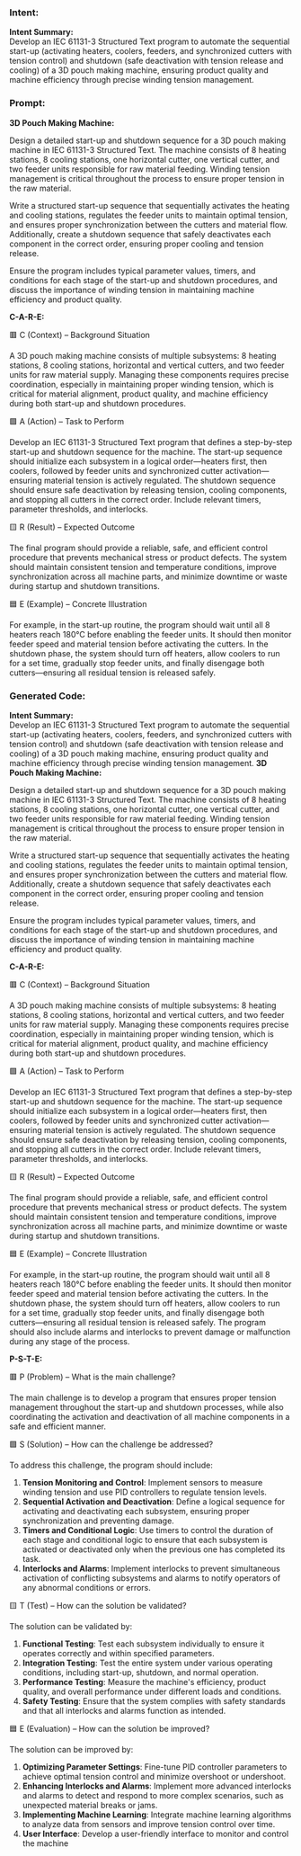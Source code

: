 ### Intent:
**Intent Summary:**  
Develop an IEC 61131-3 Structured Text program to automate the sequential start-up (activating heaters, coolers, feeders, and synchronized cutters with tension control) and shutdown (safe deactivation with tension release and cooling) of a 3D pouch making machine, ensuring product quality and machine efficiency through precise winding tension management.

### Prompt:
**3D Pouch Making Machine:**

Design a detailed start-up and shutdown sequence for a 3D pouch making machine in IEC 61131-3 Structured Text. The machine consists of 8 heating stations, 8 cooling stations, one horizontal cutter, one vertical cutter, and two feeder units responsible for raw material feeding. Winding tension management is critical throughout the process to ensure proper tension in the raw material.

Write a structured start-up sequence that sequentially activates the heating and cooling stations, regulates the feeder units to maintain optimal tension, and ensures proper synchronization between the cutters and material flow. Additionally, create a shutdown sequence that safely deactivates each component in the correct order, ensuring proper cooling and tension release.

Ensure the program includes typical parameter values, timers, and conditions for each stage of the start-up and shutdown procedures, and discuss the importance of winding tension in maintaining machine efficiency and product quality.

**C-A-R-E:**

🟥 C (Context) – Background Situation

A 3D pouch making machine consists of multiple subsystems: 8 heating stations, 8 cooling stations, horizontal and vertical cutters, and two feeder units for raw material supply. Managing these components requires precise coordination, especially in maintaining proper winding tension, which is critical for material alignment, product quality, and machine efficiency during both start-up and shutdown procedures.

🟩 A (Action) – Task to Perform

Develop an IEC 61131-3 Structured Text program that defines a step-by-step start-up and shutdown sequence for the machine. The start-up sequence should initialize each subsystem in a logical order—heaters first, then coolers, followed by feeder units and synchronized cutter activation—ensuring material tension is actively regulated. The shutdown sequence should ensure safe deactivation by releasing tension, cooling components, and stopping all cutters in the correct order. Include relevant timers, parameter thresholds, and interlocks.

🟨 R (Result) – Expected Outcome

The final program should provide a reliable, safe, and efficient control procedure that prevents mechanical stress or product defects. The system should maintain consistent tension and temperature conditions, improve synchronization across all machine parts, and minimize downtime or waste during startup and shutdown transitions.

🟦 E (Example) – Concrete Illustration

For example, in the start-up routine, the program should wait until all 8 heaters reach 180°C before enabling the feeder units. It should then monitor feeder speed and material tension before activating the cutters. In the shutdown phase, the system should turn off heaters, allow coolers to run for a set time, gradually stop feeder units, and finally disengage both cutters—ensuring all residual tension is released safely.

### Generated Code:
**Intent Summary:**  
Develop an IEC 61131-3 Structured Text program to automate the sequential start-up (activating heaters, coolers, feeders, and synchronized cutters with tension control) and shutdown (safe deactivation with tension release and cooling) of a 3D pouch making machine, ensuring product quality and machine efficiency through precise winding tension management.
**3D Pouch Making Machine:**

Design a detailed start-up and shutdown sequence for a 3D pouch making machine in IEC 61131-3 Structured Text. The machine consists of 8 heating stations, 8 cooling stations, one horizontal cutter, one vertical cutter, and two feeder units responsible for raw material feeding. Winding tension management is critical throughout the process to ensure proper tension in the raw material.

Write a structured start-up sequence that sequentially activates the heating and cooling stations, regulates the feeder units to maintain optimal tension, and ensures proper synchronization between the cutters and material flow. Additionally, create a shutdown sequence that safely deactivates each component in the correct order, ensuring proper cooling and tension release.

Ensure the program includes typical parameter values, timers, and conditions for each stage of the start-up and shutdown procedures, and discuss the importance of winding tension in maintaining machine efficiency and product quality.

**C-A-R-E:**

🟥 C (Context) – Background Situation

A 3D pouch making machine consists of multiple subsystems: 8 heating stations, 8 cooling stations, horizontal and vertical cutters, and two feeder units for raw material supply. Managing these components requires precise coordination, especially in maintaining proper winding tension, which is critical for material alignment, product quality, and machine efficiency during both start-up and shutdown procedures.

🟩 A (Action) – Task to Perform

Develop an IEC 61131-3 Structured Text program that defines a step-by-step start-up and shutdown sequence for the machine. The start-up sequence should initialize each subsystem in a logical order—heaters first, then coolers, followed by feeder units and synchronized cutter activation—ensuring material tension is actively regulated. The shutdown sequence should ensure safe deactivation by releasing tension, cooling components, and stopping all cutters in the correct order. Include relevant timers, parameter thresholds, and interlocks.

🟨 R (Result) – Expected Outcome

The final program should provide a reliable, safe, and efficient control procedure that prevents mechanical stress or product defects. The system should maintain consistent tension and temperature conditions, improve synchronization across all machine parts, and minimize downtime or waste during startup and shutdown transitions.

🟦 E (Example) – Concrete Illustration

For example, in the start-up routine, the program should wait until all 8 heaters reach 180°C before enabling the feeder units. It should then monitor feeder speed and material tension before activating the cutters. In the shutdown phase, the system should turn off heaters, allow coolers to run for a set time, gradually stop feeder units, and finally disengage both cutters—ensuring all residual tension is released safely. The program should also include alarms and interlocks to prevent damage or malfunction during any stage of the process.

**P-S-T-E:**

🟥 P (Problem) – What is the main challenge?

The main challenge is to develop a program that ensures proper tension management throughout the start-up and shutdown processes, while also coordinating the activation and deactivation of all machine components in a safe and efficient manner.

🟩 S (Solution) – How can the challenge be addressed?

To address this challenge, the program should include:

1. **Tension Monitoring and Control**: Implement sensors to measure winding tension and use PID controllers to regulate tension levels.
2. **Sequential Activation and Deactivation**: Define a logical sequence for activating and deactivating each subsystem, ensuring proper synchronization and preventing damage.
3. **Timers and Conditional Logic**: Use timers to control the duration of each stage and conditional logic to ensure that each subsystem is activated or deactivated only when the previous one has completed its task.
4. **Interlocks and Alarms**: Implement interlocks to prevent simultaneous activation of conflicting subsystems and alarms to notify operators of any abnormal conditions or errors.

🟨 T (Test) – How can the solution be validated?

The solution can be validated by:

1. **Functional Testing**: Test each subsystem individually to ensure it operates correctly and within specified parameters.
2. **Integration Testing**: Test the entire system under various operating conditions, including start-up, shutdown, and normal operation.
3. **Performance Testing**: Measure the machine's efficiency, product quality, and overall performance under different loads and conditions.
4. **Safety Testing**: Ensure that the system complies with safety standards and that all interlocks and alarms function as intended.

🟦 E (Evaluation) – How can the solution be improved?

The solution can be improved by:

1. **Optimizing Parameter Settings**: Fine-tune PID controller parameters to achieve optimal tension control and minimize overshoot or undershoot.
2. **Enhancing Interlocks and Alarms**: Implement more advanced interlocks and alarms to detect and respond to more complex scenarios, such as unexpected material breaks or jams.
3. **Implementing Machine Learning**: Integrate machine learning algorithms to analyze data from sensors and improve tension control over time.
4. **User Interface**: Develop a user-friendly interface to monitor and control the machine
